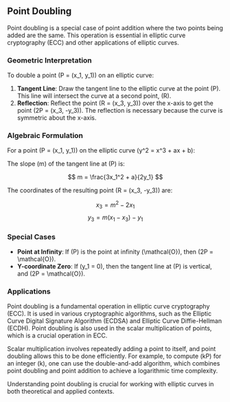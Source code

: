 ## Point Doubling

Point doubling is a special case of point addition where the two points being added are the same. This operation is essential in elliptic curve cryptography (ECC) and other applications of elliptic curves.

### Geometric Interpretation

To double a point \(P = (x_1, y_1)\) on an elliptic curve:

1. **Tangent Line**: Draw the tangent line to the elliptic curve at the point \(P\). This line will intersect the curve at a second point, \(R\).
2. **Reflection**: Reflect the point \(R = (x_3, y_3)\) over the x-axis to get the point \(2P = (x_3, -y_3)\). The reflection is necessary because the curve is symmetric about the x-axis.

### Algebraic Formulation

For a point \(P = (x_1, y_1)\) on the elliptic curve \(y^2 = x^3 + ax + b\):

The slope \(m\) of the tangent line at \(P\) is:

$$ m = \frac{3x_1^2 + a}{2y_1} $$

The coordinates of the resulting point \(R = (x_3, -y_3)\) are:

$$ x_3 = m^2 - 2x_1 $$
$$ y_3 = m(x_1 - x_3) - y_1 $$

### Special Cases

- **Point at Infinity**: If \(P\) is the point at infinity \(\mathcal{O}\), then \(2P = \mathcal{O}\).
- **Y-coordinate Zero**: If \(y_1 = 0\), then the tangent line at \(P\) is vertical, and \(2P = \mathcal{O}\).

### Applications

Point doubling is a fundamental operation in elliptic curve cryptography (ECC). It is used in various cryptographic algorithms, such as the Elliptic Curve Digital Signature Algorithm (ECDSA) and Elliptic Curve Diffie-Hellman (ECDH). Point doubling is also used in the scalar multiplication of points, which is a crucial operation in ECC.

Scalar multiplication involves repeatedly adding a point to itself, and point doubling allows this to be done efficiently. For example, to compute \(kP\) for an integer \(k\), one can use the double-and-add algorithm, which combines point doubling and point addition to achieve a logarithmic time complexity.

Understanding point doubling is crucial for working with elliptic curves in both theoretical and applied contexts.